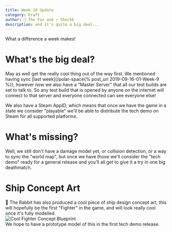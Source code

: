 ```yaml
---
title: Week 10 Update
category: Draft
author: 🦊 The Fox and ⚡ Shockk
description: and it's quite a big deal...
---
```


What a difference a week makes!

# What's the big deal?

May as well get the really cool thing out of the way first. We mentioned having sync [last week](/polar-space{% post_url 2019-09-16-01-Week-9 %}), however now we also have a "Master Server" that all our test builds are set to talk to. So any test build that is opened by anyone on the internet will connect to that server and everyone connected can see everyone else! 

We also have a Steam AppID, which means that once we have the game in a state we consider "playable" we'll be able to distribute the tech demo on Steam for all supported platforms.

# What's missing?

Well, we still don't have a damage model yet, or collision detection, or a way to sync the "world map", but once we have those we'll consider the "tech demo" ready for a general release and you'll all get to give it a try in one big deathmatch.

# Ship Concept Art

🐰 The Rabbit has also produced a cool piece of ship design concept art, this will hopefully be the first "Fighter" in the game, and will look really cool once it's fully modelled.  
![Cool Fighter Concept Blueprint](/polar-space/assets/img/f_con1.png)  
We hope to have a prototype model of this in the first tech demo release.



